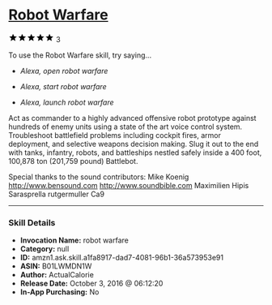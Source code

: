 # [Robot Warfare](http://alexa.amazon.com/#skills/amzn1.ask.skill.a1fa8917-dad7-4081-96b1-36a573953e91)
![5 stars](../../images/ic_star_black_18dp_1x.png)![5 stars](../../images/ic_star_black_18dp_1x.png)![5 stars](../../images/ic_star_black_18dp_1x.png)![5 stars](../../images/ic_star_black_18dp_1x.png)![5 stars](../../images/ic_star_black_18dp_1x.png) 3

To use the Robot Warfare skill, try saying...

* *Alexa, open robot warfare*

* *Alexa, start robot warfare*

* *Alexa, launch robot warfare*

Act as commander to a highly advanced offensive robot prototype against hundreds of enemy units using a state of the art voice control system. Troubleshoot battlefield problems including cockpit fires, armor deployment, and selective weapons decision making. Slug it out to the end with tanks, infantry, robots, and battleships nestled safely inside a 400 foot, 100,878 ton (201,759 pound) Battlebot.

Special thanks to the sound contributors: Mike Koenig
http://www.bensound.com
http://www.soundbible.com
Maximilien
Hipis
Sarasprella 
rutgermuller
Ca9

***

### Skill Details

* **Invocation Name:** robot warfare
* **Category:** null
* **ID:** amzn1.ask.skill.a1fa8917-dad7-4081-96b1-36a573953e91
* **ASIN:** B01LWMDN1W
* **Author:** ActualCalorie
* **Release Date:** October 3, 2016 @ 06:12:20
* **In-App Purchasing:** No
